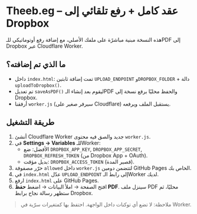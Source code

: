 # Theeb.eg – عقد كامل + رفع تلقائي إلى Dropbox
هذه النسخة مبنية مباشرًة على ملفك الأصلي، مع إضافة رفع أوتوماتيكي للـPDF إلى Dropbox عبر Cloudflare Worker.

## ما الذي تم إضافته؟
- داخل `index.html`: تمت إضافة ثابتين `UPLOAD_ENDPOINT` و`DROPBOX_FOLDER` + دالة `uploadToDropbox()`.
- تم تعديل `saveAsPDF()` ليقوم بعد إنشاء الـPDF والحفظ محليًا برفع نسخة إلى Dropbox.
- أرفقنا `worker.js` (سيرفر صغير على Cloudflare) يستقبل الملف ويرفعه.

## طريقة التشغيل
1) أنشئ Cloudflare Worker جديد والصق فيه محتوى `worker.js`.
2) في **Settings → Variables** للـWorker:
   - الأفضل: ضع `DROPBOX_APP_KEY`, `DROPBOX_APP_SECRET`, `DROPBOX_REFRESH_TOKEN` (من Dropbox App + OAuth).
   - بديل مؤقت: `DROPBOX_ACCESS_TOKEN` (قصير المدة).
3) حرّر مصفوفة `allowed` داخل `worker.js` لتتضمن دومين GitHub Pages الخاص بك.
4) في `index.html` عدّل `UPLOAD_ENDPOINT` إلى رابط الـWorker لديك.
5) ارفع `index.html` على GitHub Pages.
6) افتح الصفحة → املأ البيانات → اضغط **حفظ PDF**. سينزل ملف PDF محليًا، ثم ستظهر رسالة نجاح برابط Dropbox.

> ملاحظة: لا تضع أي توكنات داخل الواجهة. احتفظ بها كمتغيرات سرّية في Worker.
